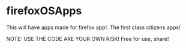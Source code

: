 firefoxOSApps
=============

This will have apps made for firefox app!. The first class citizens apps!

NOTE: USE THE CODE ARE YOUR OWN RISK!
Free for use, share!
